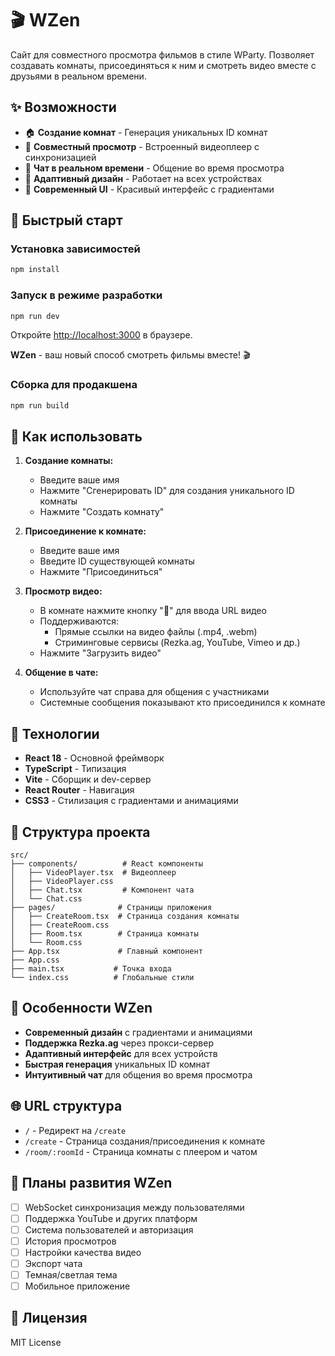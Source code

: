 # 🎬 WZen

Сайт для совместного просмотра фильмов в стиле WParty. Позволяет создавать комнаты, присоединяться к ним и смотреть видео вместе с друзьями в реальном времени.

## ✨ Возможности

- 🏠 **Создание комнат** - Генерация уникальных ID комнат
- 👥 **Совместный просмотр** - Встроенный видеоплеер с синхронизацией
- 💬 **Чат в реальном времени** - Общение во время просмотра
- 📱 **Адаптивный дизайн** - Работает на всех устройствах
- 🎨 **Современный UI** - Красивый интерфейс с градиентами

## 🚀 Быстрый старт

### Установка зависимостей

```bash
npm install
```

### Запуск в режиме разработки

```bash
npm run dev
```

Откройте [http://localhost:3000](http://localhost:3000) в браузере.

**WZen** - ваш новый способ смотреть фильмы вместе! 🎬

### Сборка для продакшена

```bash
npm run build
```

## 📖 Как использовать

1. **Создание комнаты:**
   - Введите ваше имя
   - Нажмите "Сгенерировать ID" для создания уникального ID комнаты
   - Нажмите "Создать комнату"

2. **Присоединение к комнате:**
   - Введите ваше имя
   - Введите ID существующей комнаты
   - Нажмите "Присоединиться"

3. **Просмотр видео:**
   - В комнате нажмите кнопку "🔗" для ввода URL видео
   - Поддерживаются:
     - Прямые ссылки на видео файлы (.mp4, .webm)
     - Стриминговые сервисы (Rezka.ag, YouTube, Vimeo и др.)
   - Нажмите "Загрузить видео"

4. **Общение в чате:**
   - Используйте чат справа для общения с участниками
   - Системные сообщения показывают кто присоединился к комнате

## 🔧 Технологии

- **React 18** - Основной фреймворк
- **TypeScript** - Типизация
- **Vite** - Сборщик и dev-сервер
- **React Router** - Навигация
- **CSS3** - Стилизация с градиентами и анимациями

## 📁 Структура проекта

```
src/
├── components/          # React компоненты
│   ├── VideoPlayer.tsx  # Видеоплеер
│   ├── VideoPlayer.css
│   ├── Chat.tsx         # Компонент чата
│   └── Chat.css
├── pages/              # Страницы приложения
│   ├── CreateRoom.tsx  # Страница создания комнаты
│   ├── CreateRoom.css
│   ├── Room.tsx        # Страница комнаты
│   └── Room.css
├── App.tsx             # Главный компонент
├── App.css
├── main.tsx           # Точка входа
└── index.css          # Глобальные стили
```

## 🎯 Особенности WZen

- **Современный дизайн** с градиентами и анимациями
- **Поддержка Rezka.ag** через прокси-сервер
- **Адаптивный интерфейс** для всех устройств
- **Быстрая генерация** уникальных ID комнат
- **Интуитивный чат** для общения во время просмотра

## 🌐 URL структура

- `/` - Редирект на `/create`
- `/create` - Страница создания/присоединения к комнате
- `/room/:roomId` - Страница комнаты с плеером и чатом

## 🎯 Планы развития WZen

- [ ] WebSocket синхронизация между пользователями
- [ ] Поддержка YouTube и других платформ
- [ ] Система пользователей и авторизация
- [ ] История просмотров
- [ ] Настройки качества видео
- [ ] Экспорт чата
- [ ] Темная/светлая тема
- [ ] Мобильное приложение

## 📝 Лицензия

MIT License 